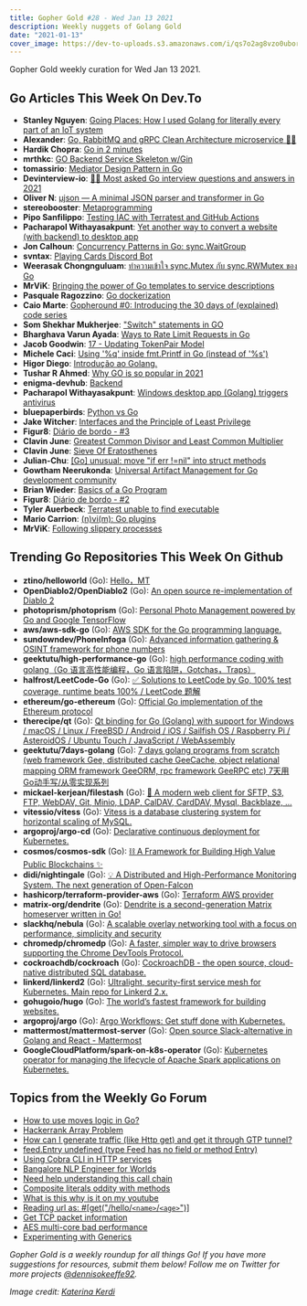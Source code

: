 ```yaml
---
title: Gopher Gold #28 - Wed Jan 13 2021
description: Weekly nuggets of Golang Gold
date: "2021-01-13"
cover_image: https://dev-to-uploads.s3.amazonaws.com/i/qs7o2ag8vzo0uborgc7v.png
---
```


Gopher Gold weekly curation for Wed Jan 13 2021.

## Go Articles This Week On Dev.To

- **Stanley Nguyen**: [Going Places: How I used Golang for literally every part of an IoT system](https://dev.to/stanleynguyen/going-places-how-i-used-golang-for-literally-every-part-of-an-iot-system-19fm)
- **Alexander**: [Go, RabbitMQ and gRPC Clean Architecture microservice 💫👋](https://dev.to/aleksk1ng/go-rabbitmq-and-grpc-clean-architecture-microservice-2kdn)
- **Hardik Chopra**: [Go in 2 minutes](https://dev.to/hardikchopra242/introduction-to-go-374o)
- **mrthkc**: [GO Backend Service Skeleton w/Gin](https://dev.to/mrthkc/golang-backend-service-skeleton-w-gin-2h2n)
- **tomassirio**: [Mediator Design Pattern in Go](https://dev.to/tomassirio/mediator-design-pattern-in-go-15ma)
- **Devinterview-io**: [👨‍💻 Most asked Go interview questions and answers in 2021](https://dev.to/devinterview/most-asked-go-interview-questions-and-answers-in-2021-4f6j)
- **Oliver N**: [µjson — A minimal JSON parser and transformer in Go](https://dev.to/olvrng/json-a-minimal-json-parser-and-transformer-in-go-3dhb)
- **stereobooster**: [Metaprogramming](https://dev.to/stereobooster/metaprogramming-1929)
- **Pipo Sanfilippo**: [Testing IAC with Terratest and GitHub Actions](https://dev.to/mnsanfilippo/testing-iac-with-terratest-and-github-actions-okh)
- **Pacharapol Withayasakpunt**: [Yet another way to convert a website (with backend) to desktop app](https://dev.to/patarapolw/yet-another-way-to-convert-a-website-with-backend-to-desktop-app-1lfj)
- **Jon Calhoun**: [Concurrency Patterns in Go: sync.WaitGroup](https://dev.to/joncalhoun/concurrency-patterns-in-go-sync-waitgroup-41fe)
- **svntax**: [Playing Cards Discord Bot](https://dev.to/svntax/playing-cards-discord-bot-gjh)
- **Weerasak Chongnguluam**: [ทำความเข้าใจ sync.Mutex กับ sync.RWMutex ของ Go](https://dev.to/iporsut/sync-mutex-sync-rwmutex-go-50h3)
- **MrViK**: [Bringing the power of Go templates to service descriptions](https://dev.to/__mrvik__/bringing-the-power-of-go-templates-to-service-descriptions-28ci)
- **Pasquale Ragozzino**: [Go dockerization](https://dev.to/pacoogle/go-dockerization-2lja)
- **Caio Marte**: [Gopheround #0: Introducing the 30 days of (explained) code series](https://dev.to/caiomarte/gopheround-0-the-30-days-of-explained-code-series-427f)
- **Som Shekhar Mukherjee**: ["Switch" statements in GO](https://dev.to/ssmkhrj/switch-statements-in-go-3e7m)
- **Bharghava Varun Ayada**: [Ways to Rate Limit Requests in Go](https://dev.to/abvarun226/ways-to-rate-limit-requests-in-go-25ca)
- **Jacob Goodwin**: [17 - Updating TokenPair Model](https://dev.to/jacobsngoodwin/17-updating-tokenpair-model-a8g)
- **Michele Caci**: [Using '%q' inside fmt.Printf in Go (instead of '%s')](https://dev.to/mcaci/using-q-inside-fmt-printf-in-go-2i23)
- **Higor Diego**: [Introdução ao Golang.](https://dev.to/higordiego/introducao-ao-golang-4gj3)
- **Tushar R Ahmed**: [Why GO is so popular in 2021](https://dev.to/tusharhow/why-go-is-so-popular-in-2021-ie7)
- **enigma-devhub**: [Backend](https://dev.to/enigmadevhub/backend-20p0)
- **Pacharapol Withayasakpunt**: [Windows desktop app (Golang) triggers antivirus](https://dev.to/patarapolw/windows-desktop-app-golang-triggers-antivirus-1kn4)
- **bluepaperbirds**: [Python vs Go](https://dev.to/bluepaperbirds/python-vs-go-28c)
- **Jake Witcher**: [Interfaces and the Principle of Least Privilege](https://dev.to/jakewitcher/interfaces-and-the-principle-of-least-privilege-1m6m)
- **Figur8**: [Diário de bordo - #3](https://dev.to/figur8/diario-de-bordo-3-2b92)
- **Clavin June**: [Greatest Common Divisor and Least Common Multiplier](https://dev.to/clavinjune/greatest-common-divisor-and-least-common-multiplier-2ki1)
- **Clavin June**: [Sieve Of Eratosthenes](https://dev.to/clavinjune/sieve-of-eratosthenes-1f5)
- **Julian-Chu**: [[Go] unusual: move "if err !=nil" into struct methods](https://dev.to/julianchu/go-reduce-if-err-nil-with-struct-methods-41b4)
- **Gowtham Neerukonda**: [Universal Artifact Management for Go development community](https://dev.to/gowthamnkumar/universal-artifact-management-for-go-development-community-45gl)
- **Brian Wieder**: [Basics of a Go Program](https://dev.to/brianwieder/basics-of-a-go-program-5fkp)
- **Figur8**: [Diário de bordo - #2](https://dev.to/figur8/diario-de-bordo-2-2la2)
- **Tyler Auerbeck**: [Terratest unable to find executable](https://dev.to/tylerauerbeck/terratest-unable-to-find-executable-3jel)
- **Mario Carrion**: [(n)vi(m): Go plugins](https://dev.to/mariocarrion/n-vi-m-go-plugins-5aa8)
- **MrViK**: [Following slippery processes](https://dev.to/__mrvik__/following-slippery-processes-6)

## Trending Go Repositories This Week On Github

- **ztino/helloworld** (Go): [Hello，MT](https://github.com/ztino/helloworld)
- **OpenDiablo2/OpenDiablo2** (Go): [An open source re-implementation of Diablo 2](https://github.com/OpenDiablo2/OpenDiablo2)
- **photoprism/photoprism** (Go): [Personal Photo Management powered by Go and Google TensorFlow](https://github.com/photoprism/photoprism)
- **aws/aws-sdk-go** (Go): [AWS SDK for the Go programming language.](https://github.com/aws/aws-sdk-go)
- **sundowndev/PhoneInfoga** (Go): [Advanced information gathering & OSINT framework for phone numbers](https://github.com/sundowndev/PhoneInfoga)
- **geektutu/high-performance-go** (Go): [high performance coding with golang（Go 语言高性能编程，Go 语言陷阱，Gotchas，Traps）](https://github.com/geektutu/high-performance-go)
- **halfrost/LeetCode-Go** (Go): [✅ Solutions to LeetCode by Go, 100% test coverage, runtime beats 100% / LeetCode 题解](https://github.com/halfrost/LeetCode-Go)
- **ethereum/go-ethereum** (Go): [Official Go implementation of the Ethereum protocol](https://github.com/ethereum/go-ethereum)
- **therecipe/qt** (Go): [Qt binding for Go (Golang) with support for Windows / macOS / Linux / FreeBSD / Android / iOS / Sailfish OS / Raspberry Pi / AsteroidOS / Ubuntu Touch / JavaScript / WebAssembly](https://github.com/therecipe/qt)
- **geektutu/7days-golang** (Go): [7 days golang programs from scratch (web framework Gee, distributed cache GeeCache, object relational mapping ORM framework GeeORM, rpc framework GeeRPC etc) 7天用Go动手写/从零实现系列](https://github.com/geektutu/7days-golang)
- **mickael-kerjean/filestash** (Go): [🦄 A modern web client for SFTP, S3, FTP, WebDAV, Git, Minio, LDAP, CalDAV, CardDAV, Mysql, Backblaze, ...](https://github.com/mickael-kerjean/filestash)
- **vitessio/vitess** (Go): [Vitess is a database clustering system for horizontal scaling of MySQL.](https://github.com/vitessio/vitess)
- **argoproj/argo-cd** (Go): [Declarative continuous deployment for Kubernetes.](https://github.com/argoproj/argo-cd)
- **cosmos/cosmos-sdk** (Go): [⛓️ A Framework for Building High Value Public Blockchains ✨](https://github.com/cosmos/cosmos-sdk)
- **didi/nightingale** (Go): [💡 A Distributed and High-Performance Monitoring System. The next generation of Open-Falcon](https://github.com/didi/nightingale)
- **hashicorp/terraform-provider-aws** (Go): [Terraform AWS provider](https://github.com/hashicorp/terraform-provider-aws)
- **matrix-org/dendrite** (Go): [Dendrite is a second-generation Matrix homeserver written in Go!](https://github.com/matrix-org/dendrite)
- **slackhq/nebula** (Go): [A scalable overlay networking tool with a focus on performance, simplicity and security](https://github.com/slackhq/nebula)
- **chromedp/chromedp** (Go): [A faster, simpler way to drive browsers supporting the Chrome DevTools Protocol.](https://github.com/chromedp/chromedp)
- **cockroachdb/cockroach** (Go): [CockroachDB - the open source, cloud-native distributed SQL database.](https://github.com/cockroachdb/cockroach)
- **linkerd/linkerd2** (Go): [Ultralight, security-first service mesh for Kubernetes. Main repo for Linkerd 2.x.](https://github.com/linkerd/linkerd2)
- **gohugoio/hugo** (Go): [The world’s fastest framework for building websites.](https://github.com/gohugoio/hugo)
- **argoproj/argo** (Go): [Argo Workflows: Get stuff done with Kubernetes.](https://github.com/argoproj/argo)
- **mattermost/mattermost-server** (Go): [Open source Slack-alternative in Golang and React - Mattermost](https://github.com/mattermost/mattermost-server)
- **GoogleCloudPlatform/spark-on-k8s-operator** (Go): [Kubernetes operator for managing the lifecycle of Apache Spark applications on Kubernetes.](https://github.com/GoogleCloudPlatform/spark-on-k8s-operator)

## Topics from the Weekly Go Forum

- [How to use moves logic in Go?](https://forum.golangbridge.org/t/how-to-use-moves-logic-in-go/22002)
- [Hackerrank Array Problem](https://forum.golangbridge.org/t/hackerrank-array-problem/21957)
- [How can I generate traffic (like Http get) and get it through GTP tunnel?](https://forum.golangbridge.org/t/how-can-i-generate-traffic-like-http-get-and-get-it-through-gtp-tunnel/21967)
- [feed.Entry undefined (type Feed has no field or method Entry)](https://forum.golangbridge.org/t/feed-entry-undefined-type-feed-has-no-field-or-method-entry/21996)
- [Using Cobra CLI in HTTP services](https://forum.golangbridge.org/t/using-cobra-cli-in-http-services/22018)
- [Bangalore NLP Engineer for Worlds](https://forum.golangbridge.org/t/bangalore-nlp-engineer-for-worlds/21950)
- [Need help understanding this call chain](https://forum.golangbridge.org/t/need-help-understanding-this-call-chain/22005)
- [Composite literals oddity with methods](https://forum.golangbridge.org/t/composite-literals-oddity-with-methods/22007)
- [What is this why is it on my youtube](https://forum.golangbridge.org/t/what-is-this-why-is-it-on-my-youtube/22015)
- [Reading url as: #[get("/hello/`<name>`/`<age>`")]](https://forum.golangbridge.org/t/reading-url-as-get-hello-name-age/22003)
- [Get TCP packet information](https://forum.golangbridge.org/t/get-tcp-packet-information/22025)
- [AES multi-core bad performance](https://forum.golangbridge.org/t/aes-multi-core-bad-performance/22024)
- [Experimenting with Generics](https://forum.golangbridge.org/t/experimenting-with-generics/22027)

_Gopher Gold is a weekly roundup for all things Go! If you have more suggestions for resources, submit them below! Follow me on Twitter for more projects [@dennisokeeffe92](https://twitter.com/dennisokeeffe92)._

_Image credit: [Katerina Kerdi](https://unsplash.com/@katekerdi)_